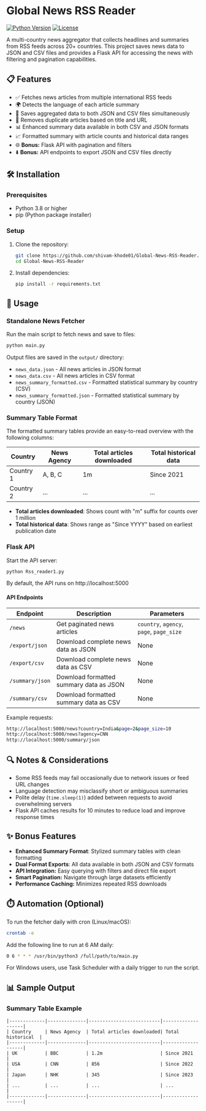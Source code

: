# Global News RSS Reader

[![Python Version](https://img.shields.io/badge/python-3.8%2B-blue.svg)](https://www.python.org/downloads/)
[![License](https://img.shields.io/badge/license-MIT-green.svg)](https://opensource.org/licenses/MIT)

A multi-country news aggregator that collects headlines and summaries from RSS feeds across 20+ countries. This project saves news data to JSON and CSV files and provides a Flask API for accessing the news with filtering and pagination capabilities.

## 📋 Features

- ✅ Fetches news articles from multiple international RSS feeds
- 🌍 Detects the language of each article summary
- 💾 Saves aggregated data to both JSON and CSV files simultaneously
- 🔄 Removes duplicate articles based on title and URL
- 📊 Enhanced summary data available in both CSV and JSON formats
- 📈 Formatted summary with article counts and historical data ranges
- 🌐 **Bonus:** Flask API with pagination and filters
- ⬇️ **Bonus:** API endpoints to export JSON and CSV files directly

## 🛠️ Installation

### Prerequisites

- Python 3.8 or higher
- pip (Python package installer)

### Setup

1. Clone the repository:
   ```bash
   git clone https://github.com/shivam-khode01/Global-News-RSS-Reader.git
   cd Global-News-RSS-Reader
   ```

2. Install dependencies:
   ```bash
   pip install -r requirements.txt
   ```

## 📖 Usage

### Standalone News Fetcher

Run the main script to fetch news and save to files:
```bash
python main.py
```

Output files are saved in the `output/` directory:
- `news_data.json` - All news articles in JSON format
- `news_data.csv` - All news articles in CSV format
- `news_summary_formatted.csv` - Formatted statistical summary by country (CSV)
- `news_summary_formatted.json` - Formatted statistical summary by country (JSON)

### Summary Table Format

The formatted summary tables provide an easy-to-read overview with the following columns:

| Country | News Agency | Total articles downloaded | Total historical data |
|---------|------------|---------------------------|----------------------|
| Country 1 | A, B, C | 1m | Since 2021 |
| Country 2 | ... | ... | ... |

- **Total articles downloaded**: Shows count with "m" suffix for counts over 1 million
- **Total historical data**: Shows range as "Since YYYY" based on earliest publication date

### Flask API

Start the API server:
```bash
python Rss_reader1.py
```

By default, the API runs on http://localhost:5000

#### API Endpoints

| Endpoint | Description | Parameters |
|----------|-------------|------------|
| `/news` | Get paginated news articles | `country`, `agency`, `page`, `page_size` |
| `/export/json` | Download complete news data as JSON | None |
| `/export/csv` | Download complete news data as CSV | None |
| `/summary/json` | Download formatted summary data as JSON | None |
| `/summary/csv` | Download formatted summary data as CSV | None |

Example requests:
```bash
http://localhost:5000/news?country=India&page=2&page_size=10
http://localhost:5000/news?agency=CNN
http://localhost:5000/summary/json
```

## 🔍 Notes & Considerations

- Some RSS feeds may fail occasionally due to network issues or feed URL changes
- Language detection may misclassify short or ambiguous summaries
- Polite delay (`time.sleep(1)`) added between requests to avoid overwhelming servers
- Flask API caches results for 10 minutes to reduce load and improve response times

## ✨ Bonus Features

- **Enhanced Summary Format**: Stylized summary tables with clean formatting
- **Dual Format Exports**: All data available in both JSON and CSV formats
- **API Integration:** Easy querying with filters and direct file export
- **Smart Pagination:** Navigate through large datasets efficiently
- **Performance Caching:** Minimizes repeated RSS downloads

## ⏱️ Automation (Optional)

To run the fetcher daily with cron (Linux/macOS):
```bash
crontab -e
```

Add the following line to run at 6 AM daily:
```bash
0 6 * * * /usr/bin/python3 /full/path/to/main.py
```

For Windows users, use Task Scheduler with a daily trigger to run the script.

## 📊 Sample Output

### Summary Table Example

```
|-------------|--------------|--------------------------|-------------------|
| Country     | News Agency  | Total articles downloaded| Total historical  |
|-------------|--------------|--------------------------|-------------------|
| UK          | BBC          | 1.2m                     | Since 2021        |
| USA         | CNN          | 856                      | Since 2022        |
| Japan       | NHK          | 345                      | Since 2023        |
| ...         | ...          | ...                      | ...               |
|-------------|--------------|--------------------------|-------------------|
```
